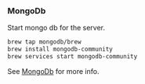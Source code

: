 ### MongoDb
Start mongo db for the server.
```sh
brew tap mongodb/brew
brew install mongodb-community
brew services start mongodb-community
```

See [MongoDb] for more info.

[MongoDb]: https://docs.mongodb.com/manual/tutorial/install-mongodb-on-os-x/